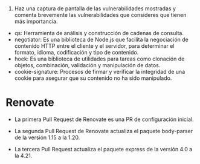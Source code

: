 #
1. Haz una captura de pantalla de las vulnerabilidades mostradas y comenta brevemente las vulnerabilidades que consideres que tienen más importancia.
+ qs: Herramienta de análisis y construcción de cadenas de consulta.
+ negotiator: Es una biblioteca de Node.js que facilita la negociación de contenido HTTP entre el cliente y el servidor, para determinar el formato, idioma, codificación y tipo de contenido.
+ hoek: Es una biblioteca de utilidades para tareas como clonación de objetos, combinación, validación y manipulación de datos.
+ cookie-signature: Procesos de firmar y verificar la integridad de una cookie para asegurar que su contenido no ha sido manipulado.

# Renovate
+ La primera Pull Request de Renovate es una PR de configuración inicial.

+ La segunda Pull Request de Renovate actualiza el paquete body-parser de la versión 1.15 a la 1.20.

+ La tercera Pull Request actualiza el paquete express de la versión 4.0 a la 4.21.